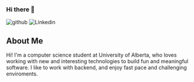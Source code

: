 ### Hi there 👋
![github](https://img.shields.io/badge/GitHub-000000?style=for-the-badge&logo=GitHub&logoColor=white)
![Linkedin]([https://www.linkedin.com/in/priyanshu-rastogi-56369321a/](https://img.shields.io/badge/LinkedIn-0077B5?style=for-the-badge&logo=linkedin&logoColor=white))

## About Me 
Hi! I'm a computer science student at University of Alberta, who loves working with new and interesting technologies to build fun and meaningful software. I like to work with backend, and enjoy fast pace and challenging enviroments.
<!--
**Oriyans-sunset/Oriyans-sunset** is a ✨ _special_ ✨ repository because its `README.md` (this file) appears on your GitHub profile.

Here are some ideas to get you started:


- 🔭 I’m currently working on ...
- 🌱 I’m currently learning ...
- 👯 I’m looking to collaborate on ...
- 🤔 I’m looking for help with ...
- 💬 Ask me about ...
- 📫 How to reach me: ...
- 😄 Pronouns: ...
- ⚡ Fun fact: ...
-->
